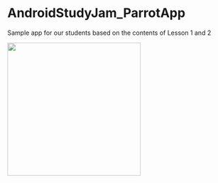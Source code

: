# AndroidStudyJam_ParrotApp
Sample app for our students based on the contents of Lesson 1 and 2

<img src="https://github.com/WTMBerlinStudyJam/AndroidStudyJam_ParrotApp/blob/master/Screenshot%20(Sep%2017%2C%202016%2011-27-26).png" width="300"/>
